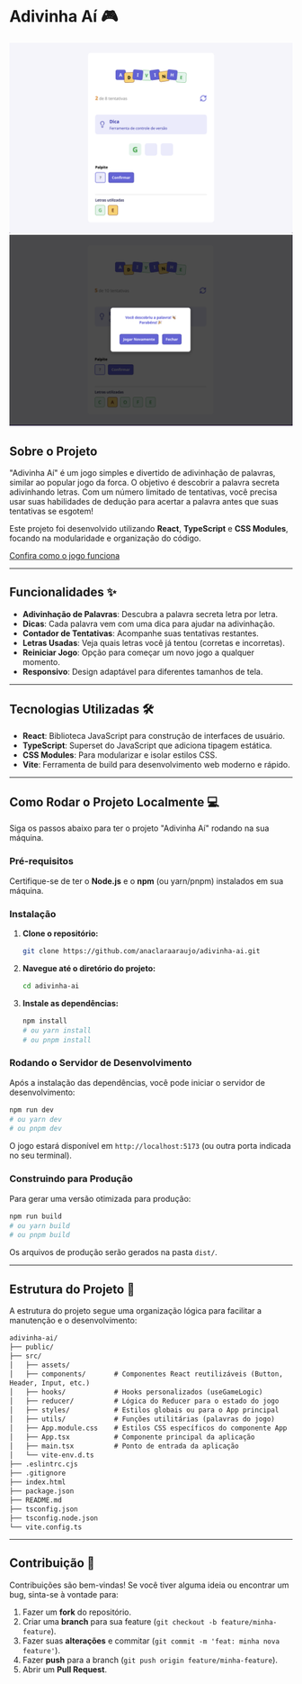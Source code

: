 # Adivinha Aí 🎮

<img src="public/wrong.png" alt="Adivinha Aí Screenshot" />
<img src="public/sucess.png" alt="Adivinha Aí Screenshot" />

## Sobre o Projeto

"Adivinha Aí" é um jogo simples e divertido de adivinhação de palavras, similar ao popular jogo da forca. O objetivo é descobrir a palavra secreta adivinhando letras. Com um número limitado de tentativas, você precisa usar suas habilidades de dedução para acertar a palavra antes que suas tentativas se esgotem\!

Este projeto foi desenvolvido utilizando **React**, **TypeScript** e **CSS Modules**, focando na modularidade e organização do código.

[Confira como o jogo funciona](https://adivinhaai.vercel.app/)

---

## Funcionalidades ✨

- **Adivinhação de Palavras**: Descubra a palavra secreta letra por letra.
- **Dicas**: Cada palavra vem com uma dica para ajudar na adivinhação.
- **Contador de Tentativas**: Acompanhe suas tentativas restantes.
- **Letras Usadas**: Veja quais letras você já tentou (corretas e incorretas).
- **Reiniciar Jogo**: Opção para começar um novo jogo a qualquer momento.
- **Responsivo**: Design adaptável para diferentes tamanhos de tela.

---

## Tecnologias Utilizadas 🛠️

- **React**: Biblioteca JavaScript para construção de interfaces de usuário.
- **TypeScript**: Superset do JavaScript que adiciona tipagem estática.
- **CSS Modules**: Para modularizar e isolar estilos CSS.
- **Vite**: Ferramenta de build para desenvolvimento web moderno e rápido.

---

## Como Rodar o Projeto Localmente 💻

Siga os passos abaixo para ter o projeto "Adivinha Aí" rodando na sua máquina.

### Pré-requisitos

Certifique-se de ter o **Node.js** e o **npm** (ou yarn/pnpm) instalados em sua máquina.

### Instalação

1.  **Clone o repositório:**

    ```bash
    git clone https://github.com/anaclaraaraujo/adivinha-ai.git
    ```

2.  **Navegue até o diretório do projeto:**

    ```bash
    cd adivinha-ai
    ```

3.  **Instale as dependências:**

    ```bash
    npm install
    # ou yarn install
    # ou pnpm install
    ```

### Rodando o Servidor de Desenvolvimento

Após a instalação das dependências, você pode iniciar o servidor de desenvolvimento:

```bash
npm run dev
# ou yarn dev
# ou pnpm dev
```

O jogo estará disponível em `http://localhost:5173` (ou outra porta indicada no seu terminal).

### Construindo para Produção

Para gerar uma versão otimizada para produção:

```bash
npm run build
# ou yarn build
# ou pnpm build
```

Os arquivos de produção serão gerados na pasta `dist/`.

---

## Estrutura do Projeto 📂

A estrutura do projeto segue uma organização lógica para facilitar a manutenção e o desenvolvimento:

```
adivinha-ai/
├── public/
├── src/
│   ├── assets/
│   ├── components/       # Componentes React reutilizáveis (Button, Header, Input, etc.)
│   ├── hooks/            # Hooks personalizados (useGameLogic)
│   ├── reducer/          # Lógica do Reducer para o estado do jogo
│   ├── styles/           # Estilos globais ou para o App principal
│   ├── utils/            # Funções utilitárias (palavras do jogo)
│   ├── App.module.css    # Estilos CSS específicos do componente App
│   ├── App.tsx           # Componente principal da aplicação
│   ├── main.tsx          # Ponto de entrada da aplicação
│   └── vite-env.d.ts
├── .eslintrc.cjs
├── .gitignore
├── index.html
├── package.json
├── README.md
├── tsconfig.json
├── tsconfig.node.json
└── vite.config.ts
```

---

## Contribuição 🤝

Contribuições são bem-vindas\! Se você tiver alguma ideia ou encontrar um bug, sinta-se à vontade para:

1.  Fazer um **fork** do repositório.
2.  Criar uma **branch** para sua feature (`git checkout -b feature/minha-feature`).
3.  Fazer suas **alterações** e commitar (`git commit -m 'feat: minha nova feature'`).
4.  Fazer **push** para a branch (`git push origin feature/minha-feature`).
5.  Abrir um **Pull Request**.
